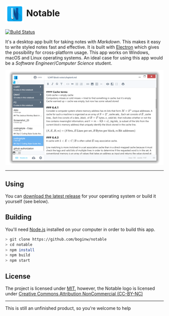 # <img src="/app/images/logo.png" width="60px" align="center" alt="Notable icon"> Notable

[![Build Status](https://travis-ci.org/boginw/notable.svg?branch=master)](https://travis-ci.org/boginw/notable)

It's a desktop app built for taking notes with *Markdown*. This makes it easy to write styled notes fast and effective. It is built with [Electron](http://electron.atom.io) which gives the possibility for cross-platform usage.  This app works on Windows, macOS and Linux operating systems.
An ideal case for using this app would be a *Software Engineer*/*Computer Science* student.

![Preview](/preview.png)

---

## Using

You can [download the latest release](https://github.com/boginw/notable/releases) for your operating system or build it yourself (see below).

## Building

You'll need [Node.js](https://nodejs.org) installed on your computer in order to build this app.

```bash
> git clone https://github.com/boginw/notable
> cd notable
> npm install
> npm build
> npm start
```

## License

The project is licensed under [MIT](https://github.com/boginw/notable/blob/master/LICENSE), however, the Notable logo is licensed under [Creative Commons Attribution NonCommercial (CC-BY-NC)](https://creativecommons.org/licenses/by-nc/3.0/legalcode)

---

This is still an unfinished product, so you're welcome to help